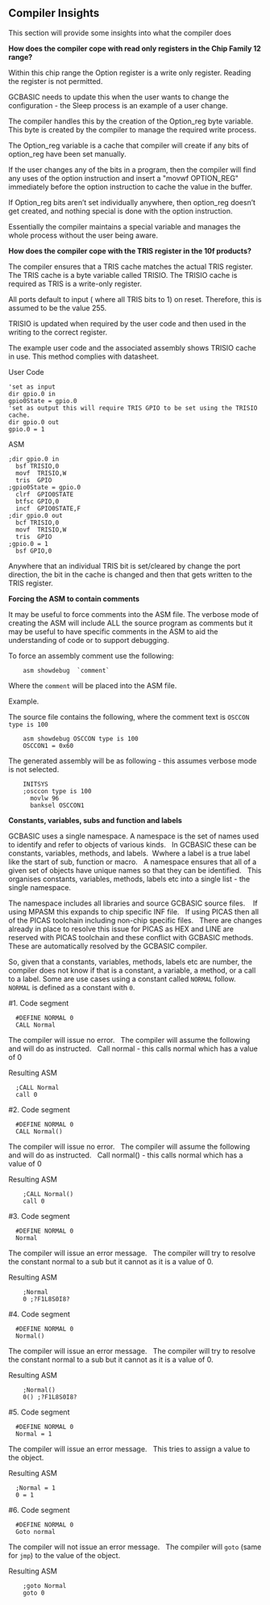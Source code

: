 <div class="section">

<div class="titlepage">

<div>

<div>

<span id="compiler_insights"></span>Compiler Insights
------------------------------------------------------

</div>

</div>

</div>

This section will provide some insights into what the compiler does

<span class="strong">**How does the compiler cope with read only
registers in the Chip Family 12 range?**</span>

Within this chip range the Option register is a write only register.
Reading the register is not permitted.

GCBASIC needs to update this when the user wants to change the
configuration - the Sleep process is an example of a user change.

The compiler handles this by the creation of the Option\_reg byte
variable. This byte is created by the compiler to manage the required
write process.

The Option\_reg variable is a cache that compiler will create if any
bits of option\_reg have been set manually.

If the user changes any of the bits in a program, then the compiler will
find any uses of the option instruction and insert a "movwf OPTION\_REG"
immediately before the option instruction to cache the value in the
buffer.

If Option\_reg bits aren’t set individually anywhere, then option\_reg
doesn’t get created, and nothing special is done with the option
instruction.

Essentially the compiler maintains a special variable and manages the
whole process without the user being aware.

<span class="strong">**How does the compiler cope with the TRIS register
in the 10f products?**</span>

The compiler ensures that a TRIS cache matches the actual TRIS register.
The TRIS cache is a byte variable called TRISIO. The TRISIO cache is
required as TRIS is a write-only register.

All ports default to input ( where all TRIS bits to 1) on reset.
Therefore, this is assumed to be the value 255.

TRISIO is updated when required by the user code and then used in the
writing to the correct register.

The example user code and the associated assembly shows TRISIO cache in
use. This method complies with datasheet.

User Code

``` literallayout
'set as input
dir gpio.0 in
gpio0State = gpio.0
'set as output this will require TRIS GPIO to be set using the TRISIO cache.
dir gpio.0 out
gpio.0 = 1
```

ASM

``` literallayout
;dir gpio.0 in
  bsf TRISIO,0
  movf  TRISIO,W
  tris  GPIO
;gpio0State = gpio.0
  clrf  GPIO0STATE
  btfsc GPIO,0
  incf  GPIO0STATE,F
;dir gpio.0 out
  bcf TRISIO,0
  movf  TRISIO,W
  tris  GPIO
;gpio.0 = 1
  bsf GPIO,0
```

Anywhere that an individual TRIS bit is set/cleared by change the port
direction, the bit in the cache is changed and then that gets written to
the TRIS register.

<span class="strong">**Forcing the ASM to contain comments**</span>

It may be useful to force comments into the ASM file. The verbose mode
of creating the ASM will include ALL the source program as comments but
it may be useful to have specific comments in the ASM to aid the
understanding of code or to support debugging.

To force an assembly comment use the following:

``` screen
    asm showdebug  `comment`
```

Where the `comment` will be placed into the ASM file.

Example.

The source file contains the following, where the comment text is
`OSCCON type is 100`

``` screen
    asm showdebug OSCCON type is 100
    OSCCON1 = 0x60
```

The generated assembly will be as following - this assumes verbose mode
is not selected.

``` screen
    INITSYS
    ;osccon type is 100
      movlw 96
      banksel OSCCON1
```

<span class="strong">**Constants, variables, subs and function and
labels**</span>

GCBASIC uses a single namespace. A namespace is the set of names used to
identify and refer to objects of various kinds.   In GCBASIC these can
be constants, variables, methods, and labels.  Wwhere a label is a true
label like the start of sub, function or macro.   A namespace ensures
that all of a given set of objects have unique names so that they can be
identified.   This organises constants, variables, methods, labels etc
into a single list - the single namespace.

The namespace includes all libraries and source GCBASIC source files.   
If using MPASM this expands to chip specific INF file.   If using PICAS
then all of the PICAS toolchain including non-chip specific files.
  There are changes already in place to resolve this issue for PICAS as
HEX and LINE are reserved with PICAS toolchain and these conflict with
GCBASIC methods.   These are automatically resolved by the GCBASIC
compiler.

So, given that a constants, variables, methods, labels etc are number,
the compiler does not know if that is a constant, a variable, a method,
or a call to a label. Some are use cases using a constant called
`NORMAL` follow.   `NORMAL` is defined as a constant with `0`.  

\#1. Code segment

``` screen
  #DEFINE NORMAL 0
  CALL Normal
```

The compiler will issue no error.   The compiler will assume the
following and will do as instructed.   Call normal - this calls normal
which has a value of 0

Resulting ASM

``` screen
  ;CALL Normal
  call 0
```

\#2. Code segment

``` screen
  #DEFINE NORMAL 0
  CALL Normal()
```

The compiler will issue no error.   The compiler will assume the
following and will do as instructed.   Call normal() - this calls normal
which has a value of 0

Resulting ASM

``` screen
    ;CALL Normal()
    call 0
```

\#3. Code segment

``` screen
  #DEFINE NORMAL 0
  Normal
```

The compiler will issue an error message.   The compiler will try to
resolve the constant normal to a sub but it cannot as it is a value of
0.

Resulting ASM

``` screen
    ;Normal
    0 ;?F1L8S0I8?
```

\#4. Code segment

``` screen
  #DEFINE NORMAL 0
  Normal()
```

The compiler will issue an error message.   The compiler will try to
resolve the constant normal to a sub but it cannot as it is a value of
0.

Resulting ASM

``` screen
    ;Normal()
    0() ;?F1L8S0I8?
```

\#5. Code segment

``` screen
  #DEFINE NORMAL 0
  Normal = 1
```

The compiler will issue an error message.   This tries to assign a value
to the object.

Resulting ASM

``` screen
  ;Normal = 1
  0 = 1
```

\#6. Code segment

``` screen
  #DEFINE NORMAL 0
  Goto normal
```

The compiler will not issue an error message.   The compiler will `goto`
(same for `jmp`) to the value of the object.

Resulting ASM

``` screen
    ;goto Normal
    goto 0
```

</div>
